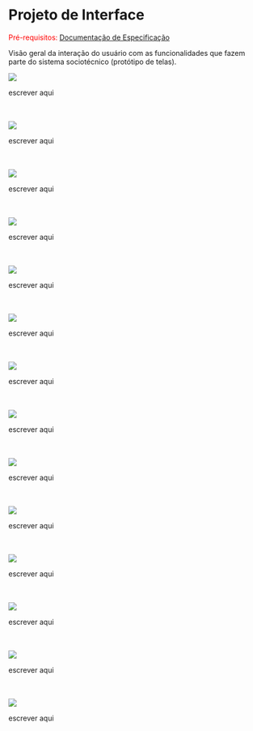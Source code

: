 
# Projeto de Interface

<span style="color:red">Pré-requisitos: <a href="03-Projeto de Interface.md"> Documentação de Especificação</a></span>

Visão geral da interação do usuário com as funcionalidades que fazem parte do sistema sociotécnico (protótipo de telas).

<img src="img/Tela/interface1.jpg" >
<p> escrever aqui <p>
<br><br>


<img src="img/Tela/interface2.jpg" >
<p> escrever aqui <p>
<br><br>

<img src="img/Tela/interface (3).jpg" >
<p> escrever aqui <p>
<br><br>

<img src="img/Tela/interface (4).jpg" >
<p> escrever aqui <p>
<br><br>

<img src="img/Tela/interface (5).jpg" >
<p> escrever aqui <p>
<br><br>

<img src="img/Tela/interface (6).jpg" >
<p> escrever aqui <p>
<br><br>

<img src="img/Tela/interface (7).jpg" >
<p> escrever aqui <p>
<br><br>

<img src="img/Tela/interface (8).jpg" >
<p> escrever aqui <p>
<br><br>

<img src="img/Tela/interface (9).jpg" >
<p> escrever aqui <p>
<br><br>

<img src="img/Tela/interface (10).jpg" >
<p> escrever aqui <p>
<br><br>

<img src="img/Tela/interface (11).jpg" >
<p> escrever aqui <p>
<br><br>

<img src="img/Tela/interface (12).jpg" >
<p> escrever aqui <p>
<br><br>

<img src="img/Tela/interface (13).jpg" >
<p> escrever aqui <p>
<br><br>

<img src="img/Tela/interface (14).jpg" >
<p> escrever aqui <p>
